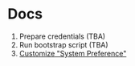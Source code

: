 Docs
====

1. Prepare credentials (TBA)
2. Run bootstrap script (TBA)
3. [Customize "System Preference"](./docs/system_preference.md)
